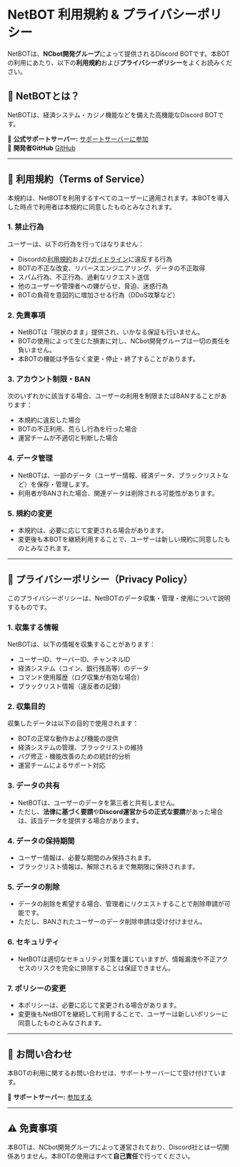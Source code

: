 # NetBOT 利用規約 & プライバシーポリシー

NetBOTは、**NCbot開発グループ**によって提供されるDiscord BOTです。本BOTの利用にあたり、以下の**利用規約**および**プライバシーポリシー**をよくお読みください。

## 🚀 **NetBOTとは？**
NetBOTは、経済システム・カジノ機能などを備えた高機能なDiscord BOTです。

🔗 **公式サポートサーバー:** [サポートサーバーに参加](https://discord.gg/zSJkaTZQGQ)  
🔗 **開発者GitHub** [GitHub](https://github.com/nemu-a1021)

---

## 📜 **利用規約（Terms of Service）**
本規約は、NetBOTを利用するすべてのユーザーに適用されます。本BOTを導入した時点で利用者は本規約に同意したものとみなされます。

### **1. 禁止行為**
ユーザーは、以下の行為を行ってはなりません：
- Discordの[利用規約](https://discord.com/terms)および[ガイドライン](https://discord.com/guidelines)に違反する行為
- BOTの不正な改変、リバースエンジニアリング、データの不正取得
- スパム行為、不正行為、過剰なリクエスト送信
- 他のユーザーや管理者への嫌がらせ、脅迫、迷惑行為
- BOTの負荷を意図的に増加させる行為（DDoS攻撃など）

### **2. 免責事項**
- NetBOTは「現状のまま」提供され、いかなる保証も行いません。
- BOTの使用によって生じた損害に対し、NCbot開発グループは一切の責任を負いません。
- 本BOTの機能は予告なく変更・停止・終了することがあります。

### **3. アカウント制限・BAN**
次のいずれかに該当する場合、ユーザーの利用を制限またはBANすることがあります：
- 本規約に違反した場合
- BOTの不正利用、荒らし行為を行った場合
- 運営チームが不適切と判断した場合

### **4. データ管理**
- NetBOTは、一部のデータ（ユーザー情報、経済データ、ブラックリストなど）を保存・管理します。
- 利用者がBANされた場合、関連データは削除される可能性があります。

### **5. 規約の変更**
- 本規約は、必要に応じて変更される場合があります。
- 変更後も本BOTを継続利用することで、ユーザーは新しい規約に同意したものとみなされます。

---

## 🔐 **プライバシーポリシー（Privacy Policy）**
このプライバシーポリシーは、NetBOTのデータ収集・管理・使用について説明するものです。

### **1. 収集する情報**
NetBOTは、以下の情報を収集することがあります：
- ユーザーID、サーバーID、チャンネルID
- 経済システム（コイン、銀行残高等）のデータ
- コマンド使用履歴（ログ収集が有効な場合）
- ブラックリスト情報（違反者の記録）

### **2. 収集目的**
収集したデータは以下の目的で使用されます：
- BOTの正常な動作および機能の提供
- 経済システムの管理、ブラックリストの維持
- バグ修正・機能改善のための統計的分析
- 運営チームによるサポート対応

### **3. データの共有**
- NetBOTは、ユーザーのデータを第三者と共有しません。
- ただし、**法律に基づく要請**や**Discord運営からの正式な要請**があった場合は、該当データを提供する場合があります。

### **4. データの保持期間**
- ユーザー情報は、必要な期間のみ保持されます。
- ブラックリスト情報は、解除されるまで無期限に保持されます。

### **5. データの削除**
- データの削除を希望する場合、管理者にリクエストすることで削除申請が可能です。
- ただし、BANされたユーザーのデータ削除申請は受け付けません。

### **6. セキュリティ**
- NetBOTは適切なセキュリティ対策を講じていますが、情報漏洩や不正アクセスのリスクを完全に排除することは保証できません。

### **7. ポリシーの変更**
- 本ポリシーは、必要に応じて変更される場合があります。
- 変更後もNetBOTを継続して利用することで、ユーザーは新しいポリシーに同意したものとみなされます。

---

## 📩 **お問い合わせ**
本BOTの利用に関するお問い合わせは、サポートサーバーにて受け付けています。

🔗 **サポートサーバー:** [参加する](https://discord.gg/zSJkaTZQGQ)  

---

## ⚠ **免責事項**
本BOTは、NCbot開発グループによって運営されており、Discord社とは一切関係ありません。本BOTの使用はすべて**自己責任**で行ってください。

